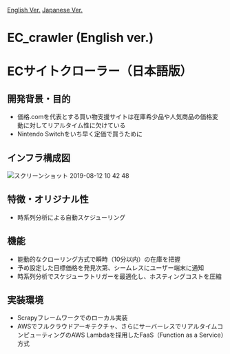 [English Ver.](#english)
[Japanese Ver.](#japanese)

<a name="english"/> 

# EC_crawler (English ver.)

<a name="japanese"/>

# ECサイトクローラー（日本語版）

## 開発背景・目的

- 価格.comを代表とする買い物支援サイトは在庫希少品や人気商品の価格変動に対してリアルタイム性に欠けている
- Nintendo Switchをいち早く定価で買うために

## インフラ構成図

![スクリーンショット 2019-08-12 10 42 48](https://user-images.githubusercontent.com/36617009/62842624-478a6000-bcee-11e9-9304-9a6e4bb368cd.png)

## 特徴・オリジナル性

- 時系列分析による自動スケジューリング

## 機能

- 能動的なクローリング方式で瞬時（10分以内）の在庫を把握
- 予め設定した目標価格を発見次第、シームレスにユーザー端末に通知
- 時系列分析でスケジューラトリガーを最適化し、ホスティングコストを圧縮

## 実装環境

- Scrapyフレームワークでのローカル実装
- AWSでフルクラウドアーキテクチャ、さらにサーバーレスでリアルタイムコンピューティングのAWS Lambdaを採用したFaaS（Function as a Service）方式

